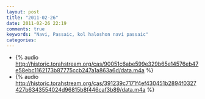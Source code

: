 ```yaml
---
layout: post
title: "2011-02-26"
date: 2011-02-26 22:19
comments: true
keywords: "Navi, Passaic, kol haloshon navi passaic" 
categories: 
---
```


 * {% audio http://historic.torahstream.org/cas/90051c6abe599e329b65e14576eb47e58ebc1162173b87775ccb247a1a863a6d/data.m4a %}
 * {% audio http://historic.torahstream.org/cas/391239c7171f4ef430451b2894f0327427b6343554024d96815b8f446caf3b89/data.m4a %}

